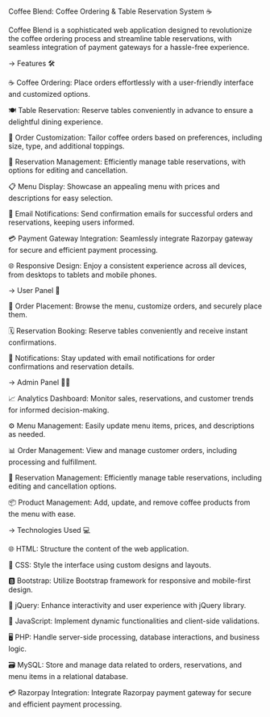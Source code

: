 Coffee Blend: Coffee Ordering & Table Reservation System ☕

Coffee Blend is a sophisticated web application designed to revolutionize the coffee ordering process and streamline table reservations, with seamless integration of payment gateways for a hassle-free experience.

-> Features 🛠️

☕ Coffee Ordering: Place orders effortlessly with a user-friendly interface and customized options.

🍽️ Table Reservation: Reserve tables conveniently in advance to ensure a delightful dining experience.

📝 Order Customization: Tailor coffee orders based on preferences, including size, type, and additional toppings.

📅 Reservation Management: Efficiently manage table reservations, with options for editing and cancellation.

📋 Menu Display: Showcase an appealing menu with prices and descriptions for easy selection.

📧 Email Notifications: Send confirmation emails for successful orders and reservations, keeping users informed.

💳 Payment Gateway Integration: Seamlessly integrate Razorpay gateway for secure and efficient payment processing.

🌐 Responsive Design: Enjoy a consistent experience across all devices, from desktops to tablets and mobile phones.

-> User Panel 👤

🛒 Order Placement: Browse the menu, customize orders, and securely place them.

🗓️ Reservation Booking: Reserve tables conveniently and receive instant confirmations.

📧 Notifications: Stay updated with email notifications for order confirmations and reservation details.

-> Admin Panel 👩‍💼

📈 Analytics Dashboard: Monitor sales, reservations, and customer trends for informed decision-making.

⚙️ Menu Management: Easily update menu items, prices, and descriptions as needed.

📊 Order Management: View and manage customer orders, including processing and fulfillment.

📅 Reservation Management: Efficiently manage table reservations, including editing and cancellation options.

📦 Product Management: Add, update, and remove coffee products from the menu with ease.

-> Technologies Used 💻

🌐 HTML: Structure the content of the web application.

🎨 CSS: Style the interface using custom designs and layouts.

🅱️ Bootstrap: Utilize Bootstrap framework for responsive and mobile-first design.

💼 jQuery: Enhance interactivity and user experience with jQuery library.

🧩 JavaScript: Implement dynamic functionalities and client-side validations.

🖥️ PHP: Handle server-side processing, database interactions, and business logic.

🗃️ MySQL: Store and manage data related to orders, reservations, and menu items in a relational database.

💳 Razorpay Integration: Integrate Razorpay payment gateway for secure and efficient payment processing.

